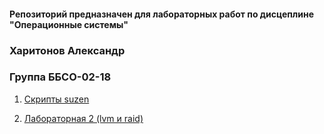 #### Репозиторий предназначен для лабораторных работ по дисцеплине "Операционные системы" ####                 			
   ### Харитонов Александр ###
   ### Группа ББСО-02-18 ###
      
1. [Скрипты suzen](https://github.com/sashasty/labs-Linux/tree/master/lab1 "Лабораторная 1")

2. [Лабораторная 2 (lvm и raid)](https://github.com/sashasty/labs-Linux/tree/master/lab2 "Лабораторная 2")
